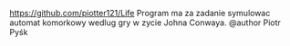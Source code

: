 https://github.com/piotter121/Life
Program ma za zadanie symulowac automat komorkowy wedlug gry w zycie Johna Conwaya.
@author Piotr Pyśk
